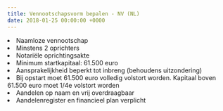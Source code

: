 ```yaml
---
title: Vennootschapsvorm bepalen - NV (NL)
date: 2018-01-25 00:00:00 +0000
---
```

<li>Naamloze vennootschap</li>

<li>Minstens 2 oprichters</li>

<li> Notariële oprichtingsakte</li>

<li>Minimum startkapitaal: 61.500 euro</li>

<li>Aansprakelijkheid beperkt tot inbreng (behoudens uitzondering)</li>

<li>Bij opstart moet 61.500 euro volledig volstort worden. Kapitaal boven 61.500 euro moet 1/4e volstort worden</li>

<li>Aandelen op naam en vrij overdraagbaar</li>

<li>Aandelenregister en financieel plan verplicht</li>